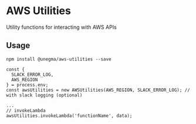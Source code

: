 # AWS Utilities
Utility functions for interacting with AWS APIs

## Usage

`npm install @unegma/aws-utilities --save`

```
const {
  SLACK_ERROR_LOG,
  AWS_REGION
} = process.env;
const awsUtilities = new AWSUtilities(AWS_REGION, SLACK_ERROR_LOG); // with slack logging (optional)

...
// invokeLambda
awsUtilities.invokeLambda('functionName', data);
```

